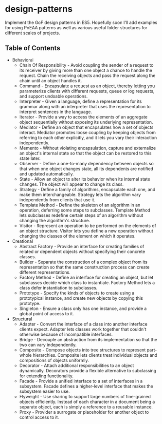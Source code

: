 # design-patterns

Implement the GoF design patterns in ES5. Hopefully soon I'll add examples for using PoEAA patterns as well as various useful folder structures for different scales of projects.

## Table of Contents

* Behavioral
  * Chain Of Responsibility - Avoid coupling the sender of a request to its receiver by giving more than one object a chance to handle the request. Chain the receiving objects and pass the request along the chain until an object handles it.
  * Command - Encapsulate a request as an object, thereby letting you parameterize clients with different requests, queue or log requests, and support undoable operations.
  * Interpreter - Given a language, define a representation for its grammar along with an interpreter that uses the representation to interpret sentences in the language.
  * Iterator - Provide a way to access the elements of an aggregate object sequentially without exposing its underlying representation.
  * Mediator - Define an object that encapsulates how a set of objects interact. Mediator promotes loose coupling by keeping objects from referring to each other explicitly, and it lets you vary their interaction independently.
  * Memento - Without violating encapsulation, capture and externalize an object's internal state so that the object can be restored to this state later.
  * Observer - Define a one-to-many dependency between objects so that when one object changes state, all its dependents are notified and updated automatically.
  * State - Allow an object to alter its behavior when its internal state changes. The object will appear to change its class.
  * Strategy - Define a family of algorithms, encapsulate each one, and make them interchangeable. Strategy lets the algorithm vary independently from clients that use it.
  * Template Method - Define the skeleton of an algorithm in an operation, deferring some steps to subclasses. Template Method lets subclasses redefine certain steps of an algorithm without changing the algorithm's structure.
  * Visitor - Represent an operation to be performed on the elements of an object structure. Visitor lets you define a new operation without changing the classes of the element on which it operates.
* Creational
  * Abstract Factory - Provide an interface for creating families of related or dependent objects without specifying their concrete classes.
  * Builder - Separate the construction of a complex object from its representation so that the same construction process can create different representations.
  * Factory Method - Define an interface for creating an object, but let subclasses decide which class to instantiate. Factory Method lets a class defer instantiation to subclasses.
  * Prototype - Specify the kinds of objects to create using a prototypical instance, and create new objects by copying this prototype.
  * Singleton - Ensure a class only has one instance, and provide a global point of access to it.
* Structural
  * Adapter - Convert the interface of a class into another interface clients expect. Adapter lets classes work together that couldn't otherwise because of incompatible interfaces.
  * Bridge - Decouple an abstraction from its implementation so that the two can vary independently.
  * Composite - Compose objects into tree structures to represent part-whole hierarchies. Composite lets clients treat individual objects and compositions of objects uniformly.
  * Decorator - Attach additional responsibilities to an object dynamically. Decorators provide a flexible alternative to subclassing for extending functionality.
  * Facade - Provide a unified interface to a set of interfaces in a subsystem. Facade defines a higher-level interface that makes the subsystem easier to use.
  * Flyweight - Use sharing to support large numbers of fine-grained objects efficiently. Instead of each character in a document being a separate object, each is simply a reference to a reusable instance.
  * Proxy - Provider a surrogate or placeholder for another object to control access to it.
